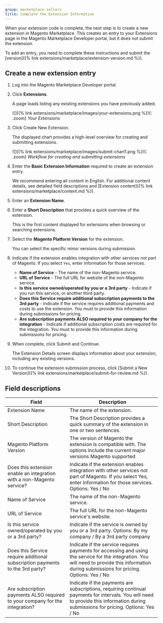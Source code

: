 ```yaml
---
group: marketplace-sellers
title: Complete the Extension Information
---
```


When your extension code is complete, the next step is to create a new extension in Magento Marketplace. This creates an entry to your Extensions page in the Magento Marketplace Developer portal, but it does not submit the extension.

To add an entry, you need to complete these instructions and submit the [version]({% link extensions/marketplace/extension-version.md %}).

## Create a new extension entry

1. Log into the Magento Marketplace Developer portal.

1. Click **Extensions**.

   A page loads listing any existing extensions you have previously added.

    ![]({% link extensions/marketplace/images/your-extensions.png %}){: .zoom}
    _Your Extensions_

1. Click <span class="btn">Create New Extension</span>.

   The displayed chart provides a high-level overview for creating and submitting extensions.

    ![]({% link extensions/marketplace/images/submit-chart1.png %}){: .zoom}
    _Workflow for creating and submitting extensions_

1. Enter the **Basic Extension Information** required to create an extension entry.

   We recommend entering all content in English. For additional content details, see detailed field descriptions and [Extension content]({% link extensions/marketplace/content.md %}).

1. Enter an **Extension Name**.

1. Enter a **Short Description** that provides a quick overview of the extension.

   This is the first content displayed for extensions when browsing or searching extensions.

1. Select the **Magento Platform Version** for the extension.

   You can select the specific minor versions during submission.

1. Indicate if the extension enables integration with other services not part of Magento. If you select `Yes`, enter information for those services.

   - **Name of Service** - The name of the non-Magento service.
   - **URL of Service** - The full URL for website of the non-Magento service.
   - **Is this service owned/operated by you or a 3rd party** - Indicate if you run this service, or another third party.
   - **Does this Service require additional subscription payments to the 3rd party** - Indicate if the service requires additional payments and costs to use the extension. You must to provide this information during submissions for pricing.
   - **Are subscription payments ALSO required to your company for the integration** - Indicate if additional subscription costs are required for the integration. You must to provide this information during submissions for pricing.

1. When complete, click <span class="btn">Submit and Continue</span>.

   The Extension Details screen displays information about your extension, including any existing versions.

1. To continue the extension submission process, click <span class="btn">[Submit a New Version]({% link extensions/marketplace/submit-for-review.md %})</span>.

## Field descriptions

|Field|Description|
|--- |--- |
|Extension Name|The name of the extension.|
|Short Description|The Short Description provides a quick summary of the extension in one or two sentences.|
|Magento Platform Version|The version of Magento the extension is compatible with. The options include the current major versions Magento supported|
|Does this extension enable an integration with a non-Magento service?|Indicate if the extension enables integration with other services not part of Magento. If you select Yes, enter information for those services. Options: Yes / No|
|Name of Service|The name of the non-Magento service.|
|URL of Service|The full URL for the non-Magento service's website.|
|Is this service owned/operated by you or a 3rd party?|Indicate if the service is owned by you or a 3rd party. Options: By my company / By a 3rd party company|
|Does this Service require additional subscription payments to the 3rd party?|Indicate if the service requires payments for accessing and using the service for the integration. You will need to provide this information during submissions for pricing. Options: Yes / No|
|Are subscription payments ALSO required to your company for the integration?|Indicate if the payments are subscriptions, requiring continual payments for intervals. You will need to provide this information during submissions for pricing. Options: Yes / No|
